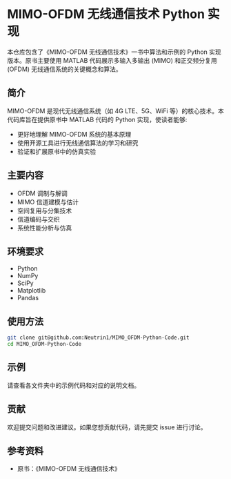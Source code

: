 # MIMO-OFDM 无线通信技术 Python 实现

本仓库包含了《MIMO-OFDM 无线通信技术》一书中算法和示例的 Python 实现版本。原书主要使用 MATLAB 代码展示多输入多输出 (MIMO) 和正交频分复用 (OFDM) 无线通信系统的关键概念和算法。

## 简介

MIMO-OFDM 是现代无线通信系统（如 4G LTE、5G、WiFi 等）的核心技术。本代码库旨在提供原书中 MATLAB 代码的 Python 实现，使读者能够:

- 更好地理解 MIMO-OFDM 系统的基本原理
- 使用开源工具进行无线通信算法的学习和研究
- 验证和扩展原书中的仿真实验

## 主要内容

- OFDM 调制与解调
- MIMO 信道建模与估计
- 空间复用与分集技术
- 信道编码与交织
- 系统性能分析与仿真

## 环境要求

- Python 
- NumPy
- SciPy
- Matplotlib
- Pandas

## 使用方法

```bash
git clone git@github.com:Neutrin1/MIMO_OFDM-Python-Code.git
cd MIMO_OFDM-Python-Code
```

## 示例

请查看各文件夹中的示例代码和对应的说明文档。

## 贡献

欢迎提交问题和改进建议。如果您想贡献代码，请先提交 issue 进行讨论。

## 参考资料

- 原书：《MIMO-OFDM 无线通信技术》